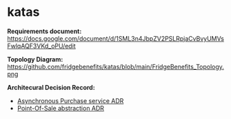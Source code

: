 # katas

**Requirements document:**
https://docs.google.com/document/d/1SML3n4JbpZV2PSLRpjaCvBvyUMVsFwlqAQF3VKd_oPU/edit

**Topology Diagram:**
https://github.com/fridgebenefits/katas/blob/main/FridgeBenefits_Topology.png

**Architecural Decision Record:**
- [Asynchronous Purchase service ADR](https://github.com/fridgebenefits/katas/blob/main/ADR%201.md)
- [Point-Of-Sale abstraction ADR](https://github.com/fridgebenefits/katas/blob/main/ADR%202.md)
